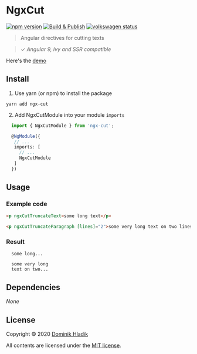# NgxCut

[![npm version](https://badge.fury.io/js/ngx-cut.svg)](https://badge.fury.io/js/ngx-cut)
[![Build & Publish](https://github.com/celtian/ngx-cut/workflows/Build%20&%20Publish/badge.svg?branch=master)](https://github.com/celtian/ngx-cut/actions)
[![volkswagen status](https://auchenberg.github.io/volkswagen/volkswargen_ci.svg?v=1)](https://github.com/auchenberg/volkswagen)

> Angular directives for cutting texts

> ✓ _Angular 9, Ivy and SSR compatible_

Here's the [demo](http://celtian.github.io/ngx-cut/)

## Install

1. Use yarn (or npm) to install the package

```terminal
yarn add ngx-cut
```

2. Add NgxCutModule into your module `imports`

```typescript
  import { NgxCutModule } from 'ngx-cut';

  @NgModule({
   // ...
   imports: [
     // ...
     NgxCutModule
   ]
  })
```

## Usage

### Example code

```html
<p ngxCutTruncateText>some long text</p>

<p ngxCutTruncateParagraph [lines]="2">some very long text on two lines</p>
```

### Result

```code
  some long...
```

```code
  some very long
  text on two...
```

## Dependencies

_None_

## License

Copyright &copy; 2020 [Dominik Hladik](https://github.com/Celtian)

All contents are licensed under the [MIT license].

[mit license]: LICENSE
